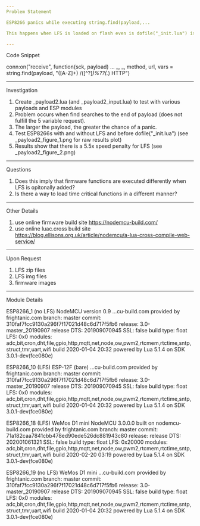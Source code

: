 ```yaml
---
Problem Statement

ESP8266 panics while executing string.find(payload,...

This happens when LFS is loaded on flash even is dofile("_init.lua") is not called

---
```

Code Snippet

conn:on("receive", function(sck, payload)
  ...
_, _, method, url, vars = string.find(payload, "([A-Z]+) /([^?]*)%??(.*) HTTP")

---
Investigation

1. Create _payload2.lua (and _payload2_input.lua) to test with various payloads and ESP modules
2. Problem occurs when find searches to the end of payload (does not fulfill the 5 variable request).  
3. The larger the payload, the greater the chance of a panic. 
4. Test ESP8266s with and without LFS and before dofile("_init.lua") (see _payload2_figure_1.png for raw results plot)
5. Results show that there is a 5.5x speed penalty for LFS (see _payload2_figure_2.png)

---
Questions

1. Does this imply that firmware functions are executed differently when LFS is opitonally added?
2. Is there a way to load time critical functions in a different manner?

---
Other Details

1. use online firmware build site
   https://nodemcu-build.com/
2. use online luac.cross build site
   https://blog.ellisons.org.uk/article/nodemcu/a-lua-cross-compile-web-service/
   
---
Upon Request
1. LFS zip files
2. LFS img files
3. firmware images

---
Module Details

ESP8266_1 (no LFS)
NodeMCU version 0.9
...cu-build.com provided by frightanic.com
        branch: master
        commit: 310faf7fcc9130a296f7f17021d48c6d717f5fb6
        release: 3.0-master_20190907
        release DTS: 201909070945
        SSL: false
        build type: float
        LFS: 0x0
        modules: adc,bit,cron,dht,file,gpio,http,mqtt,net,node,ow,pwm2,rtcmem,rtctime,sntp,struct,tmr,uart,wifi
 build 2020-01-04 20:32 powered by Lua 5.1.4 on SDK 3.0.1-dev(fce080e)

ESP8266_10 (LFS)
ESP-12F (bare)
...cu-build.com provided by frightanic.com
        branch: master
        commit: 310faf7fcc9130a296f7f17021d48c6d717f5fb6
        release: 3.0-master_20190907
        release DTS: 201909070945
        SSL: false
        build type: float
        LFS: 0x0
        modules: adc,bit,cron,dht,file,gpio,http,mqtt,net,node,ow,pwm2,rtcmem,rtctime,sntp,struct,tmr,uart,wifi
 build 2020-01-04 20:32 powered by Lua 5.1.4 on SDK 3.0.1-dev(fce080e)

ESP8266_18 (LFS)
WeMos D1 mini
NodeMCU 3.0.0.0 built on nodemcu-build.com provided by frightanic.com
	branch: master
	commit: 71a182caa7841cbb478ed90ede526dc881943c80
	release: 
	release DTS: 202001061321
	SSL: false
	build type: float
	LFS: 0x20000
	modules: adc,bit,cron,dht,file,gpio,http,mqtt,net,node,ow,pwm2,rtcmem,rtctime,sntp,struct,tmr,uart,wifi
 build 2020-02-20 03:19 powered by Lua 5.1.4 on SDK 3.0.1-dev(fce080e)

ESP8266_19 (no LFS)
WeMos D1 mini
...cu-build.com provided by frightanic.com
        branch: master
        commit: 310faf7fcc9130a296f7f17021d48c6d717f5fb6
        release: 3.0-master_20190907
        release DTS: 201909070945
        SSL: false
        build type: float
        LFS: 0x0
        modules: adc,bit,cron,dht,file,gpio,http,mqtt,net,node,ow,pwm2,rtcmem,rtctime,sntp,struct,tmr,uart,wifi
 build 2020-01-04 20:32 powered by Lua 5.1.4 on SDK 3.0.1-dev(fce080e)

